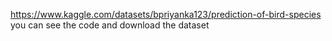 https://www.kaggle.com/datasets/bpriyanka123/prediction-of-bird-species
you can see the code and download the dataset
